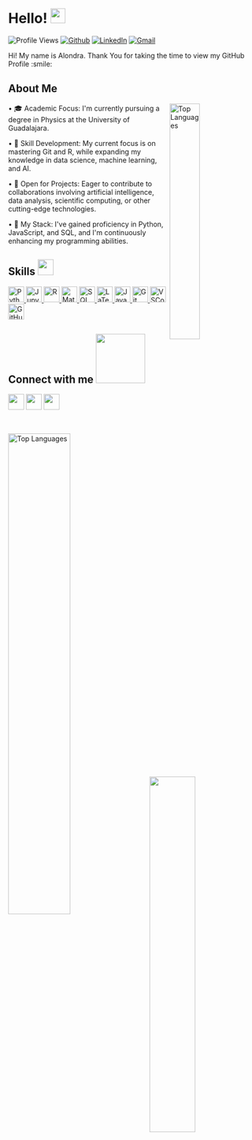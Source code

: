 <h1> Hello! <img src = "https://raw.githubusercontent.com/MartinHeinz/MartinHeinz/master/wave.gif" width = 30px> </h1>
<p align='center'>
</p>


![Profile Views](https://komarev.com/ghpvc/?username=Alondra-Plascencia&label=Profile%20Views&color=0e75b6&style=flat)
[![Github](https://img.shields.io/github/followers/Alondra-Plascencia?label=Follow&style=social)](https://github.com/Alondra-Plascencia)
[![LinkedIn](https://img.shields.io/badge/LinkedIn-blue?style=flat-square&logo=linkedin&logoColor=white)](https://www.linkedin.com/in/aloplascenciaanalysis/)
[![Gmail](https://img.shields.io/badge/Gmail-alomapla1604@gmail.com-red?style=flat-square&logo=gmail&logoColor=white)](mailto:alomapla1604@gmail.com)

<div size='20px'> Hi! My name is Alondra. Thank You for taking the time to view my GitHub Profile :smile: 
</div>

<h2> About Me </h2>

<img width="35%" align="right" alt="Top Languages" src="https://github-readme-stats.vercel.app/api?username=Alondra-Plascencia&show_icons=true&locale=en&count_private=true&hide_rank=true&custom_title=My%20GitHub%20Stats&disable_animations=true&theme=tokyonight" />

•⁠  ⁠🎓 Academic Focus: I'm currently pursuing a degree in Physics at the University of Guadalajara.

•⁠  ⁠🌱 Skill Development: My current focus is on mastering Git and R, while expanding my knowledge in data science, machine learning, and AI.

•⁠  ⁠🤝 Open for Projects: Eager to contribute to collaborations involving artificial intelligence, data analysis, scientific computing, or other cutting-edge technologies.

•⁠  ⁠💼 My Stack: I've gained proficiency in Python, JavaScript, and SQL, and I'm continuously enhancing my programming abilities.

<h2> Skills <img src="https://media2.giphy.com/media/QssGEmpkyEOhBCb7e1/giphy.gif" width="32px"> </h2>

<a href="https://github.com/Alondra-Plascencia?tab=repositories&q=&type=&language=python&sort=">
  <img width="32px" src="https://raw.githubusercontent.com/rahulbanerjee26/githubAboutMeGenerator/main/icons/python.svg" alt="Python">
</a>

<a href="https://github.com/Alondra-Plascencia">
  <img width="32px" src="https://upload.wikimedia.org/wikipedia/commons/thumb/3/38/Jupyter_logo.svg/1200px-Jupyter_logo.svg.png" alt="Jupyter Notebooks">
</a>

<a href="https://github.com/Alondra-Plascencia">
  <img width="32px" src="https://upload.wikimedia.org/wikipedia/commons/thumb/1/1b/R_logo.svg/1280px-R_logo.svg.png" alt="R">
</a>

<a href="https://github.com/Alondra-Plascencia">
  <img width="32px" src="https://upload.wikimedia.org/wikipedia/commons/thumb/2/21/Matlab_Logo.png/1200px-Matlab_Logo.png" alt="Matlab">
</a>

<a href="https://github.com/Alondra-Plascencia">
  <img width="32px" src="https://upload.wikimedia.org/wikipedia/commons/8/87/Sql_data_base_with_logo.png" alt="SQL">
</a>

<a href="https://github.com/Alondra-Plascencia">
  <img width="32px" src="https://www.emv.ovgu.de/emv_media/Layout/Logos/overleaf_og_logo-height-230-width-230.png" alt="LaTeX">
</a>

<a href="https://github.com/Alondra-Plascencia">
  <img width="32px" src="https://raw.githubusercontent.com/rahulbanerjee26/githubAboutMeGenerator/main/icons/javascript.svg" alt="JavaScript">
</a>

<a href="https://github.com/Alondra-Plascencia">
  <img width="32px" src="https://raw.githubusercontent.com/rahulbanerjee26/githubAboutMeGenerator/main/icons/git.svg" alt="Git">
</a>

<a href="https://github.com/Alondra-Plascencia">
  <img width="32px" src="https://upload.wikimedia.org/wikipedia/commons/thumb/9/9a/Visual_Studio_Code_1.35_icon.svg/2048px-Visual_Studio_Code_1.35_icon.svg.png" alt="VSCode">
</a>

<a href="https://github.com/Alondra-Plascencia">
  <img width="32px" src="https://raw.githubusercontent.com/rahulbanerjee26/githubAboutMeGenerator/main/icons/github.svg" alt="GitHub">
</a>



<h2> Connect with me <img src='https://raw.githubusercontent.com/ShahriarShafin/ShahriarShafin/main/Assets/handshake.gif' width="100px"> </h2>
<a href = 'https://www.linkedin.com/in/aloplascenciaanalysis/'> <img width = '32px' align= 'center' src="https://raw.githubusercontent.com/rahulbanerjee26/githubAboutMeGenerator/main/icons/linked-in-alt.svg"/></a> 
<a href="mailto:alomapla1604@gmail.com"> <img width="32px" align="center" src="https://raw.githubusercontent.com/rahulbanerjee26/githubAboutMeGenerator/main/icons/mail.svg"/></a>
<a href = 'https://www.github.com/Alondra-Plascencia'> <img width = '32px' align= 'center' src="https://raw.githubusercontent.com/rahulbanerjee26/githubAboutMeGenerator/main/icons/github.svg"/></a>


  
<br>
<br>
  <br>

<img width="50%" align="left" alt="Top Languages" src="https://github-readme-activity-graph.vercel.app/graph?username=Tonycode-MX&theme=tokyo-night" /> <img width="43%" align="right" src="https://github-readme-streak-stats.herokuapp.com/?user=Tonycode-MX&theme=tokyonight" />



<br>

<!--
**Alondra-Plascencia/Alondra-Plascencia** is a ✨ _special_ ✨ repository because its `README.md` (this file) appears on your GitHub profile.

Here are some ideas to get you started:

- 🔭 I’m currently working on ...
- 🌱 I’m currently learning ...
- 👯 I’m looking to collaborate on ...
- 🤔 I’m looking for help with ...
- 💬 Ask me about ...
- 📫 How to reach me: ...
- 😄 Pronouns: ...
- ⚡ Fun fact: ...
-->
